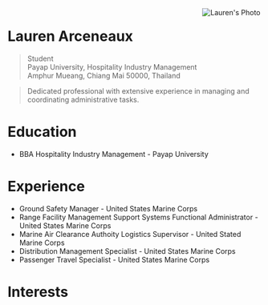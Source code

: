 <img src="https://media.licdn.com/dms/image/D5603AQEHbvuETdKhgg/profile-displayphoto-shrink_400_400/0/1690439253858?e=1703721600&v=beta&t=xThkkMDRnJjK9cBPO2jR2Os4tp_30JtQDK6UMtmBy-E" alt="Lauren's Photo" align="right"/>

# Lauren Arceneaux 
> Student <br/>
> Payap University, Hospitality Industry Management<br/>
> Amphur Mueang, Chiang Mai 50000, Thailand <br/>

> Dedicated professional with extensive experience in managing and coordinating administrative tasks.

# Education
* BBA Hospitality Industry Management - Payap University

# Experience
* Ground Safety Manager - United States Marine Corps
* Range Facility Management Support Systems Functional Administrator - United States Marine Corps
* Marine Air Clearance Authoity Logistics Supervisor - United Stated Marine Corps
* Distribution Management Specialist - United States Marine Corps
* Passenger Travel Specialist - United States Marine Corps

# Interests

